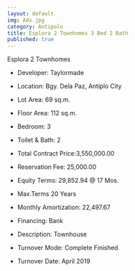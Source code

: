 ```yaml
---
layout: default
img: Ads.jpg
category: Antipolo
title: Esplora 2 Townhomes 3 Bed 2 Bath
published: true
---
```



Esplora 2 Townhomes

- Developer: Taylormade
- Location: Bgy. Dela Paz, Antiplo City
- Lot Area: 69 sq.m.
- Floor Area: 112 sq.m.
- Bedroom: 3
- Toilet & Bath: 2


- Total Contract Price:3,550,000.00
- Reservation Fee: 25,000.00
- Equity Terms: 29,852.94 @ 17 Mos.
- Max.Terms	20 Years
- Monthly Amortization: 22,497.67
- Financing: Bank

- Description: Townhouse
- Turnover Mode: Complete Finished
- Turnover Date: April 2019

